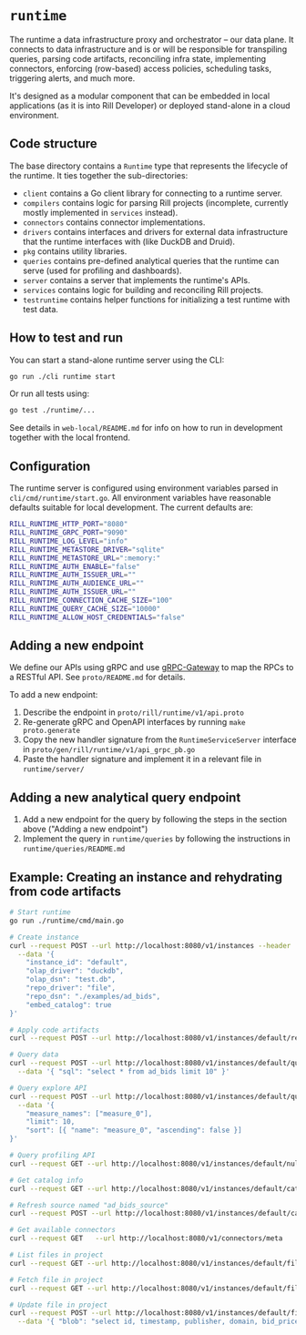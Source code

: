 # `runtime`

The runtime a data infrastructure proxy and orchestrator – our data plane. It connects to data infrastructure and is or will be responsible for transpiling queries, parsing code artifacts, reconciling infra state, implementing connectors, enforcing (row-based) access policies, scheduling tasks, triggering alerts, and much more.

It's designed as a modular component that can be embedded in local applications (as it is into Rill Developer) or deployed stand-alone in a cloud environment.

## Code structure

The base directory contains a `Runtime` type that represents the lifecycle of the runtime. It ties together the sub-directories:

- `client` contains a Go client library for connecting to a runtime server.
- `compilers` contains logic for parsing Rill projects (incomplete, currently mostly implemented in `services` instead).
- `connectors` contains connector implementations.
- `drivers` contains interfaces and drivers for external data infrastructure that the runtime interfaces with (like DuckDB and Druid).
- `pkg` contains utility libraries.
- `queries` contains pre-defined analytical queries that the runtime can serve (used for profiling and dashboards).
- `server` contains a server that implements the runtime's APIs.
- `services` contains logic for building and reconciling Rill projects.
- `testruntime` contains helper functions for initializing a test runtime with test data.

## How to test and run

You can start a stand-alone runtime server using the CLI:
```bash
go run ./cli runtime start
```
Or run all tests using:
```bash
go test ./runtime/...
```

See details in `web-local/README.md` for info on how to run in development together with the local frontend.

## Configuration

The runtime server is configured using environment variables parsed in `cli/cmd/runtime/start.go`. All environment variables have reasonable defaults suitable for local development. The current defaults are:

```bash
RILL_RUNTIME_HTTP_PORT="8080"
RILL_RUNTIME_GRPC_PORT="9090"
RILL_RUNTIME_LOG_LEVEL="info"
RILL_RUNTIME_METASTORE_DRIVER="sqlite"
RILL_RUNTIME_METASTORE_URL=":memory:"
RILL_RUNTIME_AUTH_ENABLE="false"
RILL_RUNTIME_AUTH_ISSUER_URL=""
RILL_RUNTIME_AUTH_AUDIENCE_URL=""
RILL_RUNTIME_AUTH_ISSUER_URL=""
RILL_RUNTIME_CONNECTION_CACHE_SIZE="100"
RILL_RUNTIME_QUERY_CACHE_SIZE="10000"
RILL_RUNTIME_ALLOW_HOST_CREDENTIALS="false"
```

## Adding a new endpoint

We define our APIs using gRPC and use [gRPC-Gateway](https://grpc-ecosystem.github.io/grpc-gateway/) to map the RPCs to a RESTful API. See `proto/README.md` for details.

To add a new endpoint:
1. Describe the endpoint in `proto/rill/runtime/v1/api.proto`
2. Re-generate gRPC and OpenAPI interfaces by running `make proto.generate`
3. Copy the new handler signature from the `RuntimeServiceServer` interface in `proto/gen/rill/runtime/v1/api_grpc_pb.go`
4. Paste the handler signature and implement it in a relevant file in `runtime/server/`

## Adding a new analytical query endpoint

1. Add a new endpoint for the query by following the steps in the section above ("Adding a new endpoint")
2. Implement the query in `runtime/queries` by following the instructions in `runtime/queries/README.md`

## Example: Creating an instance and rehydrating from code artifacts

```bash
# Start runtime
go run ./runtime/cmd/main.go

# Create instance
curl --request POST --url http://localhost:8080/v1/instances --header 'Content-Type: application/json' \
  --data '{
    "instance_id": "default",
    "olap_driver": "duckdb",
    "olap_dsn": "test.db",
    "repo_driver": "file",
    "repo_dsn": "./examples/ad_bids",
    "embed_catalog": true
}'

# Apply code artifacts
curl --request POST --url http://localhost:8080/v1/instances/default/reconcile --header 'Content-Type: application/json'

# Query data
curl --request POST --url http://localhost:8080/v1/instances/default/query --header 'Content-Type: application/json' \
  --data '{ "sql": "select * from ad_bids limit 10" }'

# Query explore API
curl --request POST --url http://localhost:8080/v1/instances/default/queries/metrics-views/ad_bids_metrics/toplist/domain --header 'Content-Type: application/json' \
  --data '{
    "measure_names": ["measure_0"],
    "limit": 10,
    "sort": [{ "name": "measure_0", "ascending": false }]
}'

# Query profiling API
curl --request GET --url http://localhost:8080/v1/instances/default/null-count/ad_bids/publisher

# Get catalog info
curl --request GET --url http://localhost:8080/v1/instances/default/catalog

# Refresh source named "ad_bids_source"
curl --request POST --url http://localhost:8080/v1/instances/default/catalog/ad_bids_source/refresh

# Get available connectors
curl --request GET   --url http://localhost:8080/v1/connectors/meta

# List files in project
curl --request GET --url http://localhost:8080/v1/instances/default/files

# Fetch file in project
curl --request GET --url http://localhost:8080/v1/instances/default/files/-/models/ad_bids.sql

# Update file in project
curl --request POST --url http://localhost:8080/v1/instances/default/files/-/models/ad_bids.sql --header 'Content-Type: application/json' \
  --data '{ "blob": "select id, timestamp, publisher, domain, bid_price from ad_bids_source" }'
```
